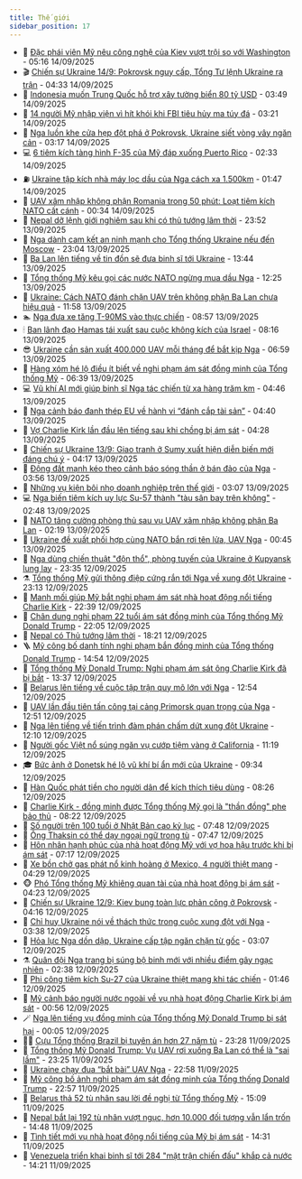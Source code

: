 ```yaml
---
title: Thế giới
sidebar_position: 17
---
```


<!-- dantri-the-gioi:START -->
- 🌋 [Đặc phái viên Mỹ nêu công nghệ của Kiev vượt trội so với Washington](https://dantri.com.vn/the-gioi/dac-phai-vien-my-neu-cong-nghe-cua-kiev-vuot-troi-so-voi-washington-20250914113525988.htm) - 05:16 14/09/2025
- 🎬 [Chiến sự Ukraine 14/9: Pokrovsk nguy cấp, Tổng Tư lệnh Ukraine ra trận](https://dantri.com.vn/the-gioi/chien-su-ukraine-149-pokrovsk-nguy-cap-tong-tu-lenh-ukraine-ra-tran-20250914113037329.htm) - 04:33 14/09/2025
- 🧰 [Indonesia muốn Trung Quốc hỗ trợ xây tường biển 80 tỷ USD](https://dantri.com.vn/the-gioi/indonesia-muon-trung-quoc-ho-tro-xay-tuong-bien-80-ty-usd-20250914103344990.htm) - 03:49 14/09/2025
- 🌋 [14 người Mỹ nhập viện vì hít khói khi FBI tiêu hủy ma túy đá](https://dantri.com.vn/the-gioi/14-nguoi-my-nhap-vien-vi-hit-khoi-khi-fbi-tieu-huy-ma-tuy-da-20250914100759914.htm) - 03:21 14/09/2025
- 🗽 [Nga luồn khe cửa hẹp đột phá ở Pokrovsk, Ukraine siết vòng vây ngăn cản](https://dantri.com.vn/the-gioi/nga-luon-khe-cua-hep-dot-pha-o-pokrovsk-ukraine-siet-vong-vay-ngan-can-20250914094548125.htm) - 03:17 14/09/2025
- 💻 [6 tiêm kích tàng hình F-35 của Mỹ đáp xuống Puerto Rico](https://dantri.com.vn/the-gioi/6-tiem-kich-tang-hinh-f-35-cua-my-dap-xuong-puerto-rico-20250914091222563.htm) - 02:33 14/09/2025
- ⛽️ [Ukraine tập kích nhà máy lọc dầu của Nga cách xa 1.500km](https://dantri.com.vn/the-gioi/ukraine-tap-kich-nha-may-loc-dau-cua-nga-cach-xa-1500km-20250914084144434.htm) - 01:47 14/09/2025
- 🤩 [UAV xâm nhập không phận Romania trong 50 phút: Loạt tiêm kích NATO cất cánh](https://dantri.com.vn/the-gioi/uav-xam-nhap-khong-phan-romania-trong-50-phut-loat-tiem-kich-nato-cat-canh-20250914071333576.htm) - 00:34 14/09/2025
- 🧐 [Nepal dỡ lệnh giới nghiêm sau khi có thủ tướng lâm thời](https://dantri.com.vn/the-gioi/nepal-do-lenh-gioi-nghiem-sau-khi-co-thu-tuong-lam-thoi-20250914064450045.htm) - 23:52 13/09/2025
- 🎊 [Nga dành cam kết an ninh mạnh cho Tổng thống Ukraine nếu đến Moscow](https://dantri.com.vn/the-gioi/nga-danh-cam-ket-an-ninh-manh-cho-tong-thong-ukraine-neu-den-moscow-20250914055531450.htm) - 23:04 13/09/2025
- 📝 [Ba Lan lên tiếng về tin đồn sẽ đưa binh sĩ tới Ukraine](https://dantri.com.vn/the-gioi/ba-lan-len-tieng-ve-tin-don-se-dua-binh-si-toi-ukraine-20250913203228674.htm) - 13:44 13/09/2025
- 🤡 [Tổng thống Mỹ kêu gọi các nước NATO ngừng mua dầu Nga](https://dantri.com.vn/the-gioi/tong-thong-my-keu-goi-cac-nuoc-nato-ngung-mua-dau-nga-20250913190234918.htm) - 12:25 13/09/2025
- 🥷 [Ukraine: Cách NATO đánh chặn UAV trên không phận Ba Lan chưa hiệu quả](https://dantri.com.vn/the-gioi/ukraine-cach-nato-danh-chan-uav-tren-khong-phan-ba-lan-chua-hieu-qua-20250913185220171.htm) - 11:58 13/09/2025
- 🏊 [Nga đưa xe tăng T-90MS vào thực chiến](https://dantri.com.vn/the-gioi/nga-dua-xe-tang-t-90ms-vao-thuc-chien-20250913153454578.htm) - 08:57 13/09/2025
- 🕯 [Ban lãnh đạo Hamas tái xuất sau cuộc không kích của Israel](https://dantri.com.vn/the-gioi/ban-lanh-dao-hamas-tai-xuat-sau-cuoc-khong-kich-cua-israel-20250913143611204.htm) - 08:16 13/09/2025
- 😎 [Ukraine cần sản xuất 400.000 UAV mỗi tháng để bắt kịp Nga](https://dantri.com.vn/the-gioi/ukraine-can-san-xuat-400000-uav-moi-thang-de-bat-kip-nga-20250913135041431.htm) - 06:59 13/09/2025
- 🌈 [Hàng xóm hé lộ điều ít biết về nghi phạm ám sát đồng minh của Tổng thống Mỹ](https://dantri.com.vn/the-gioi/hang-xom-he-lo-dieu-it-biet-ve-nghi-pham-am-sat-dong-minh-cua-tong-thong-my-20250913130943231.htm) - 06:39 13/09/2025
- 💻 [Vũ khí AI mới giúp binh sĩ Nga tác chiến từ xa hàng trăm km](https://dantri.com.vn/the-gioi/vu-khi-ai-moi-giup-binh-si-nga-tac-chien-tu-xa-hang-tram-km-20250913113826723.htm) - 04:46 13/09/2025
- 🤖 [Nga cảnh báo đanh thép EU về hành vi “đánh cắp tài sản”](https://dantri.com.vn/the-gioi/nga-canh-bao-danh-thep-eu-ve-hanh-vi-danh-cap-tai-san-20250913112217890.htm) - 04:40 13/09/2025
- 🦏 [Vợ Charlie Kirk lần đầu lên tiếng sau khi chồng bị ám sát](https://dantri.com.vn/the-gioi/vo-charlie-kirk-lan-dau-len-tieng-sau-khi-chong-bi-am-sat-20250913110310862.htm) - 04:28 13/09/2025
- 🌁 [Chiến sự Ukraine 13/9: Giao tranh ở Sumy xuất hiện diễn biến mới đáng chú ý](https://dantri.com.vn/the-gioi/chien-su-ukraine-139-giao-tranh-o-sumy-xuat-hien-dien-bien-moi-dang-chu-y-20250913105136554.htm) - 04:17 13/09/2025
- 🐘 [Động đất mạnh kéo theo cảnh báo sóng thần ở bán đảo của Nga](https://dantri.com.vn/the-gioi/dong-dat-manh-keo-theo-canh-bao-song-than-o-ban-dao-cua-nga-20250913104731488.htm) - 03:56 13/09/2025
- 🥷 [Những vụ kiện bôi nhọ doanh nghiệp trên thế giới](https://dantri.com.vn/the-gioi/nhung-vu-kien-boi-nho-doanh-nghiep-tren-the-gioi-20250913094103593.htm) - 03:07 13/09/2025
- 💻 [Nga biến tiêm kích uy lực Su-57 thành &quot;tàu sân bay trên không&quot;](https://dantri.com.vn/the-gioi/nga-bien-tiem-kich-uy-luc-su-57-thanh-tau-san-bay-tren-khong-20250913094433679.htm) - 02:48 13/09/2025
- 🎡 [NATO tăng cường phòng thủ sau vụ UAV xâm nhập không phận Ba Lan](https://dantri.com.vn/the-gioi/nato-tang-cuong-phong-thu-sau-vu-uav-xam-nhap-khong-phan-ba-lan-20250913073149240.htm) - 02:19 13/09/2025
- 🧰 [Ukraine đề xuất phối hợp cùng NATO bắn rơi tên lửa, UAV Nga](https://dantri.com.vn/the-gioi/ukraine-de-xuat-phoi-hop-cung-nato-ban-roi-ten-lua-uav-nga-20250913074105670.htm) - 00:45 13/09/2025
- 🥸 [Nga dùng chiến thuật &quot;độn thổ&quot;, phòng tuyến của Ukraine ở Kupyansk lung lay](https://dantri.com.vn/the-gioi/nga-dung-chien-thuat-don-tho-phong-tuyen-cua-ukraine-o-kupyansk-lung-lay-20250913061743424.htm) - 23:35 12/09/2025
- ⚗️ [Tổng thống Mỹ gửi thông điệp cứng rắn tới Nga về xung đột Ukraine](https://dantri.com.vn/the-gioi/tong-thong-my-gui-thong-diep-cung-ran-toi-nga-ve-xung-dot-ukraine-20250913005443287.htm) - 23:13 12/09/2025
- 🌮 [Manh mối giúp Mỹ bắt nghi phạm ám sát nhà hoạt động nổi tiếng Charlie Kirk](https://dantri.com.vn/the-gioi/manh-moi-giup-my-bat-nghi-pham-am-sat-nha-hoat-dong-noi-tieng-charlie-kirk-20250913053404115.htm) - 22:39 12/09/2025
- 🎃 [Chân dung nghi phạm 22 tuổi ám sát đồng minh của Tổng thống Mỹ Donald Trump](https://dantri.com.vn/the-gioi/chan-dung-nghi-pham-22-tuoi-am-sat-dong-minh-cua-tong-thong-my-donald-trump-20250913000834433.htm) - 22:05 12/09/2025
- 💫 [Nepal có Thủ tướng lâm thời](https://dantri.com.vn/the-gioi/nepal-co-thu-tuong-lam-thoi-20250913011840222.htm) - 18:21 12/09/2025
- 🪜 [Mỹ công bố danh tính nghi phạm bắn đồng minh của Tổng thống Donald Trump](https://dantri.com.vn/the-gioi/my-cong-bo-danh-tinh-nghi-pham-ban-dong-minh-cua-tong-thong-donald-trump-20250912213526966.htm) - 14:54 12/09/2025
- 🌋 [Tổng thống Mỹ Donald Trump: Nghi phạm ám sát ông Charlie Kirk đã bị bắt](https://dantri.com.vn/the-gioi/tong-thong-my-donald-trump-nghi-pham-am-sat-ong-charlie-kirk-da-bi-bat-20250912200749521.htm) - 13:37 12/09/2025
- 🦏 [Belarus lên tiếng về cuộc tập trận quy mô lớn với Nga](https://dantri.com.vn/the-gioi/belarus-len-tieng-ve-cuoc-tap-tran-quy-mo-lon-voi-nga-20250912191452803.htm) - 12:54 12/09/2025
- 👀 [UAV lần đầu tiên tấn công tại cảng Primorsk quan trọng của Nga](https://dantri.com.vn/the-gioi/uav-lan-dau-tien-tan-cong-tai-cang-primorsk-quan-trong-cua-nga-20250912193339677.htm) - 12:51 12/09/2025
- 🧰 [Nga lên tiếng về tiến trình đàm phán chấm dứt xung đột Ukraine](https://dantri.com.vn/the-gioi/nga-len-tieng-ve-tien-trinh-dam-phan-cham-dut-xung-dot-ukraine-20250912190547567.htm) - 12:10 12/09/2025
- 🚀 [Người gốc Việt nổ súng ngăn vụ cướp tiệm vàng ở California](https://dantri.com.vn/the-gioi/nguoi-goc-viet-no-sung-ngan-vu-cuop-tiem-vang-o-california-20250912161702274.htm) - 11:19 12/09/2025
- 🎓 [Bức ảnh ở Donetsk hé lộ vũ khí bí ẩn mới của Ukraine](https://dantri.com.vn/the-gioi/buc-anh-o-donetsk-he-lo-vu-khi-bi-an-moi-cua-ukraine-20250912163009025.htm) - 09:34 12/09/2025
- 🥸 [Hàn Quốc phát tiền cho người dân để kích thích tiêu dùng](https://dantri.com.vn/the-gioi/han-quoc-phat-tien-cho-nguoi-dan-de-kich-thich-tieu-dung-20250912150302278.htm) - 08:26 12/09/2025
- 🦅 [Charlie Kirk - đồng minh được Tổng thống Mỹ gọi là &quot;thần đồng&quot; phe bảo thủ](https://dantri.com.vn/the-gioi/charlie-kirk-dong-minh-duoc-tong-thong-my-goi-la-than-dong-phe-bao-thu-20250912102025509.htm) - 08:22 12/09/2025
- 🤭 [Số người trên 100 tuổi ở Nhật Bản cao kỷ lục](https://dantri.com.vn/the-gioi/so-nguoi-tren-100-tuoi-o-nhat-ban-cao-ky-luc-20250912143349906.htm) - 07:48 12/09/2025
- 🤖 [Ông Thaksin có thể dạy ngoại ngữ trong tù](https://dantri.com.vn/the-gioi/ong-thaksin-co-the-day-ngoai-ngu-trong-tu-20250912142430228.htm) - 07:47 12/09/2025
- 🐲 [Hôn nhân hạnh phúc của nhà hoạt động Mỹ với vợ hoa hậu trước khi bị ám sát](https://dantri.com.vn/the-gioi/hon-nhan-hanh-phuc-cua-nha-hoat-dong-my-voi-vo-hoa-hau-truoc-khi-bi-am-sat-20250911164409021.htm) - 07:17 12/09/2025
- 🫣 [Xe bồn chở gas phát nổ kinh hoàng ở Mexico, 4 người thiệt mạng](https://dantri.com.vn/the-gioi/xe-bon-cho-gas-phat-no-kinh-hoang-o-mexico-4-nguoi-thiet-mang-20250912110908508.htm) - 04:29 12/09/2025
- 🐵 [Phó Tổng thống Mỹ khiêng quan tài của nhà hoạt động bị ám sát](https://dantri.com.vn/the-gioi/pho-tong-thong-my-khieng-quan-tai-cua-nha-hoat-dong-bi-am-sat-20250912104939926.htm) - 04:23 12/09/2025
- 🫶 [Chiến sự Ukraine 12/9: Kiev bung toàn lực phản công ở Pokrovsk](https://dantri.com.vn/the-gioi/chien-su-ukraine-129-kiev-bung-toan-luc-phan-cong-o-pokrovsk-20250912104041502.htm) - 04:16 12/09/2025
- 💃 [Chỉ huy Ukraine nói về thách thức trong cuộc xung đột với Nga](https://dantri.com.vn/the-gioi/chi-huy-ukraine-noi-ve-thach-thuc-trong-cuoc-xung-dot-voi-nga-20250912092900502.htm) - 03:38 12/09/2025
- 💫 [Hỏa lực Nga dồn dập, Ukraine cấp tập ngăn chặn từ gốc](https://dantri.com.vn/the-gioi/hoa-luc-nga-don-dap-ukraine-cap-tap-ngan-chan-tu-goc-20250912095608359.htm) - 03:07 12/09/2025
- ⚗️ [Quân đội Nga trang bị súng bộ binh mới với nhiều điểm gây ngạc nhiên](https://dantri.com.vn/the-gioi/quan-doi-nga-trang-bi-sung-bo-binh-moi-voi-nhieu-diem-gay-ngac-nhien-20250911150949184.htm) - 02:38 12/09/2025
- 🥷 [Phi công tiêm kích Su-27 của Ukraine thiệt mạng khi tác chiến](https://dantri.com.vn/the-gioi/phi-cong-tiem-kich-su-27-cua-ukraine-thiet-mang-khi-tac-chien-20250912083337144.htm) - 01:46 12/09/2025
- 🥸 [Mỹ cảnh báo người nước ngoài về vụ nhà hoạt động Charlie Kirk bị ám sát](https://dantri.com.vn/the-gioi/my-canh-bao-nguoi-nuoc-ngoai-ve-vu-nha-hoat-dong-charlie-kirk-bi-am-sat-20250912074221614.htm) - 00:56 12/09/2025
- 🪄 [Nga lên tiếng vụ đồng minh của Tổng thống Mỹ Donald Trump bị sát hại](https://dantri.com.vn/the-gioi/nga-len-tieng-vu-dong-minh-cua-tong-thong-my-donald-trump-bi-sat-hai-20250912064509660.htm) - 00:05 12/09/2025
- 🧑‍💻 [Cựu Tổng thống Brazil bị tuyên án hơn 27 năm tù](https://dantri.com.vn/the-gioi/cuu-tong-thong-brazil-bi-tuyen-an-hon-27-nam-tu-20250912062206476.htm) - 23:28 11/09/2025
- 🤭 [Tổng thống Mỹ Donald Trump: Vụ UAV rơi xuống Ba Lan có thể là &quot;sai lầm&quot;](https://dantri.com.vn/the-gioi/tong-thong-my-donald-trump-vu-uav-roi-xuong-ba-lan-co-the-la-sai-lam-20250912060156324.htm) - 23:25 11/09/2025
- 🗽 [Ukraine chạy đua “bắt bài” UAV Nga](https://dantri.com.vn/the-gioi/ukraine-chay-dua-bat-bai-uav-nga-20250912050018909.htm) - 22:58 11/09/2025
- 🤖 [Mỹ công bố ảnh nghi phạm ám sát đồng minh của Tổng thống Donald Trump](https://dantri.com.vn/the-gioi/my-cong-bo-anh-nghi-pham-am-sat-dong-minh-cua-tong-thong-donald-trump-20250912052404782.htm) - 22:57 11/09/2025
- 🌈 [Belarus thả 52 tù nhân sau lời đề nghị từ Tổng thống Mỹ](https://dantri.com.vn/the-gioi/belarus-tha-52-tu-nhan-sau-loi-de-nghi-tu-tong-thong-my-20250911220522830.htm) - 15:09 11/09/2025
- 🤩 [Nepal bắt lại 192 tù nhân vượt ngục, hơn 10.000 đối tượng vẫn lẩn trốn](https://dantri.com.vn/the-gioi/nepal-bat-lai-192-tu-nhan-vuot-nguc-hon-10000-doi-tuong-van-lan-tron-20250911213653445.htm) - 14:48 11/09/2025
- 🤗 [Tình tiết mới vụ nhà hoạt động nổi tiếng của Mỹ bị ám sát](https://dantri.com.vn/the-gioi/tinh-tiet-moi-vu-nha-hoat-dong-noi-tieng-cua-my-bi-am-sat-20250911212016641.htm) - 14:31 11/09/2025
- 🙉 [Venezuela triển khai binh sĩ tới 284 &quot;mặt trận chiến đấu&quot; khắp cả nước](https://dantri.com.vn/the-gioi/venezuela-trien-khai-binh-si-toi-284-mat-tran-chien-dau-khap-ca-nuoc-20250911211215371.htm) - 14:21 11/09/2025<!-- dantri-the-gioi:END -->
